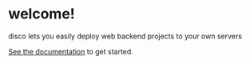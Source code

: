 # welcome!

disco lets you easily deploy web backend projects to your own servers

[See the documentation](https://docs.letsdisco.dev/) to get started.
